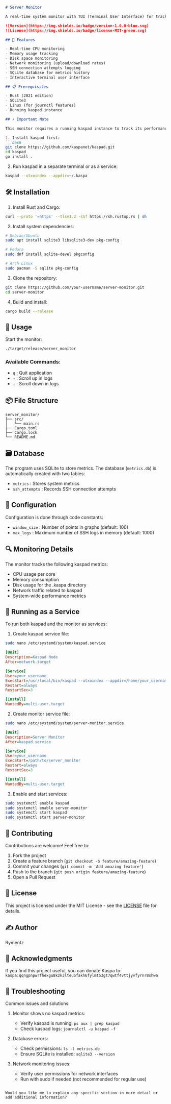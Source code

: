 ```markdown
# Server Monitor

A real-time system monitor with TUI (Terminal User Interface) for tracking your Kaspa server performance.

![Version](https://img.shields.io/badge/version-1.0.0-blue.svg)
![License](https://img.shields.io/badge/license-MIT-green.svg)

## 🚀 Features

- Real-time CPU monitoring
- Memory usage tracking
- Disk space monitoring
- Network monitoring (upload/download rates)
- SSH connection attempts logging
- SQLite database for metrics history
- Interactive terminal user interface

## 📋 Prerequisites

- Rust (2021 edition)
- SQLite3
- Linux (for journctl features)
- Running kaspad instance

## ⚡ Important Note

This monitor requires a running kaspad instance to track its performance metrics. Make sure to:

1. Install kaspad first:
```bash
git clone https://github.com/kaspanet/kaspad.git
cd kaspad
go install .
```

2. Run kaspad in a separate terminal or as a service:
```bash
kaspad --utxoindex --appdir=~/.kaspa
```

## 🛠️ Installation

1. Install Rust and Cargo:
```bash
curl --proto '=https' --tlsv1.2 -sSf https://sh.rustup.rs | sh
```

2. Install system dependencies:
```bash
# Debian/Ubuntu
sudo apt install sqlite3 libsqlite3-dev pkg-config

# Fedora
sudo dnf install sqlite-devel pkgconfig

# Arch Linux
sudo pacman -S sqlite pkg-config
```

3. Clone the repository:
```bash
git clone https://github.com/your-username/server-monitor.git
cd server-monitor
```

4. Build and install:
```bash
cargo build --release
```

## 🚦 Usage

Start the monitor:
```bash
./target/release/server_monitor
```

### Available Commands:

- `q` : Quit application
- `↑` : Scroll up in logs
- `↓` : Scroll down in logs

## 📦 File Structure

```
server_monitor/
├── src/
│   └── main.rs
├── Cargo.toml
├── Cargo.lock
└── README.md
```

## 🗃️ Database

The program uses SQLite to store metrics. The database (`metrics.db`) is automatically created with two tables:

- `metrics` : Stores system metrics
- `ssh_attempts` : Records SSH connection attempts

## 🔧 Configuration

Configuration is done through code constants:

- `window_size` : Number of points in graphs (default: 100)
- `max_logs` : Maximum number of SSH logs in memory (default: 1000)

## 🔍 Monitoring Details

The monitor tracks the following kaspad metrics:
- CPU usage per core
- Memory consumption
- Disk usage for the .kaspa directory
- Network traffic related to kaspad
- System-wide performance metrics

## 🚀 Running as a Service

To run both kaspad and the monitor as services:

1. Create kaspad service file:
```bash
sudo nano /etc/systemd/system/kaspad.service
```

```ini
[Unit]
Description=Kaspad Node
After=network.target

[Service]
User=your_username
ExecStart=/usr/local/bin/kaspad --utxoindex --appdir=/home/your_username/.kaspa
Restart=always
RestartSec=3

[Install]
WantedBy=multi-user.target
```

2. Create monitor service file:
```bash
sudo nano /etc/systemd/system/server-monitor.service
```

```ini
[Unit]
Description=Server Monitor
After=kaspad.service

[Service]
User=your_username
ExecStart=/path/to/server_monitor
Restart=always
RestartSec=3

[Install]
WantedBy=multi-user.target
```

3. Enable and start services:
```bash
sudo systemctl enable kaspad
sudo systemctl enable server-monitor
sudo systemctl start kaspad
sudo systemctl start server-monitor
```

## 🤝 Contributing

Contributions are welcome! Feel free to:

1. Fork the project
2. Create a feature branch (`git checkout -b feature/amazing-feature`)
3. Commit your changes (`git commit -m 'Add amazing feature'`)
4. Push to the branch (`git push origin feature/amazing-feature`)
5. Open a Pull Request

## 📝 License

This project is licensed under the MIT License - see the [LICENSE](LICENSE) file for details.

## ✍️ Author

Rymentz

## 🙏 Acknowledgments

If you find this project useful, you can donate Kaspa to:
`kaspa:qqngpnpwrfhexgu8kzk3lteu5fakh6fylmt53gt7qwtf4vttjyvfyrnr8shwa`

## 🐛 Troubleshooting

Common issues and solutions:

1. Monitor shows no kaspad metrics:
   - Verify kaspad is running: `ps aux | grep kaspad`
   - Check kaspad logs: `journalctl -u kaspad -f`

2. Database errors:
   - Check permissions: `ls -l metrics.db`
   - Ensure SQLite is installed: `sqlite3 --version`

3. Network monitoring issues:
   - Verify user permissions for network interfaces
   - Run with sudo if needed (not recommended for regular use)
```

Would you like me to explain any specific section in more detail or add additional information?
